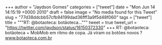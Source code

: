 
+++
author = "Jaydson Gomes"
categories = ["tweet"]
date = "Mon Jun 14 14:15:19 +0000 2010"
draft = false
image = "No media found for this Tweet"
slug = "77d38ddcbb57cfb94199dad36fff3a9f5d48f060"
tags = ["tweet"]
title = """RT: @botaoteca: botãoteca..."""
tweet = true
tweet_url = "https://twitter.com/jaydson/status/16150372330"
+++
RT: @botaoteca: botãoteca + MobMob em ritmo de copa. Já viram os botões novos ?  www.botaoteca.com.br
